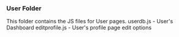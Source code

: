 ### User Folder

This folder contains the JS files for User pages.
    userdb.js - User's Dashboard
    editprofile.js - User's profile page edit options
